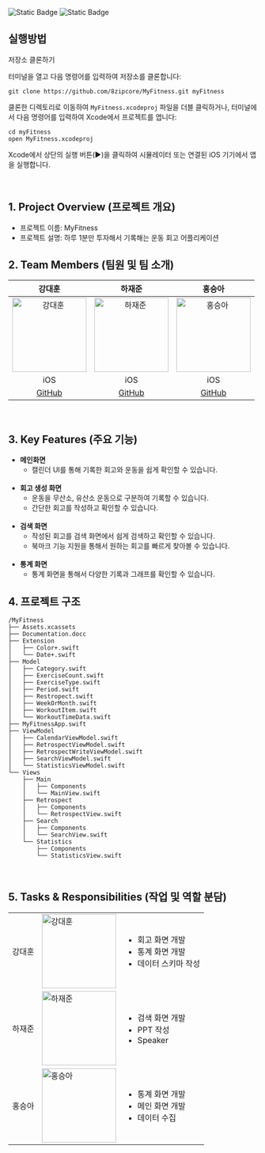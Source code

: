 ![Static Badge](https://img.shields.io/badge/iOS_-17.0%2B-blue)
![Static Badge](https://img.shields.io/badge/Xcode_-16.0%2B-blue)

## 실행방법
저장소 클론하기

터미널을 열고 다음 명령어를 입력하여 저장소를 클론합니다:
```
git clone https://github.com/8zipcore/MyFitness.git myFitness
```
클론한 디렉토리로 이동하여 `MyFitness.xcodeproj` 파일을 더블 클릭하거나, 터미널에서 다음 명령어를 입력하여 Xcode에서 프로젝트를 엽니다:
```
cd myFitness
open MyFitness.xcodeproj
```
Xcode에서 상단의 실행 버튼(▶️)을 클릭하여 시뮬레이터 또는 연결된 iOS 기기에서 앱을 실행합니다.

<br/>

## 1. Project Overview (프로젝트 개요)
- 프로젝트 이름: MyFitness
- 프로젝트 설명: 하루 1분만 투자해서 기록해는 운동 회고 어플리케이션

## 2. Team Members (팀원 및 팀 소개)
| 강대훈 | 하재준 | 홍승아 |
|:------:|:------:|:------:|
| <img src="https://github.com/user-attachments/assets/e97f2591-de89-4990-96d3-7d6f74ab0e45" alt="강대훈" width="150"> | <img src="https://github.com/user-attachments/assets/860a4008-ca16-48e5-9b15-06815d2dd1e0" alt="하재준" width="150"> | <img src="https://github.com/user-attachments/assets/55458ebd-db5a-445b-8a72-b611f2cc903d" alt="홍승아" width="150"> |
| iOS | iOS | iOS |
| [GitHub](https://github.com/kanghun1121) | [GitHub](https://github.com/haejaejoon) | [GitHub](https://github.com/8zipcore) |

<br/>

## 3. Key Features (주요 기능)
- **메인화면**
    - 캘린더 UI를 통해 기록한 회고와 운동을 쉽게 확인할 수 있습니다.
    <br/>
- **회고 생성 화면**
    - 운동을 무산소, 유산소 운동으로 구분하여 기록할 수 있습니다.
    - 간단한 회고를 작성하고 확인할 수 있습니다.
    <br/>
- **검색 화면**
    - 작성된 회고를 검색 화면에서 쉽게 검색하고 확인할 수 있습니다.
    - 북마크 기능 지원을 통해서 원하는 회고를 빠르게 찾아볼 수 있습니다.
    <br/>
- **통계 화면**
    - 통계 화면을 통해서 다양한 기록과 그래프를 확인할 수 있습니다.

## 4. 프로젝트 구조
```plaintext
/MyFitness
├── Assets.xcassets
├── Documentation.docc
├── Extension
│   ├── Color+.swift
│   └── Date+.swift
├── Model
│   ├── Category.swift
│   ├── ExerciseCount.swift
│   ├── ExerciseType.swift
│   ├── Period.swift
│   ├── Restropect.swift
│   ├── WeekOrMonth.swift
│   ├── WorkoutItem.swift
│   └── WorkoutTimeData.swift
├── MyFitnessApp.swift
├── ViewModel
│   ├── CalendarViewModel.swift
│   ├── RetrospectViewModel.swift
│   ├── RetrospectWriteViewModel.swift
│   ├── SearchViewModel.swift
│   └── StatisticsViewModel.swift
└── Views
    ├── Main
    │   ├── Components
    │   └── MainView.swift
    ├── Retrospect
    │   ├── Components
    │   └── RetrospectView.swift
    ├── Search
    │   ├── Components
    │   └── SearchView.swift
    └── Statistics
        ├── Components
        └── StatisticsView.swift
```

<br/>

## 5. Tasks & Responsibilities (작업 및 역할 분담)
|  |  | |
|-----------------|-----------------|-----------------|
| 강대훈    |  <img src="https://github.com/user-attachments/assets/e97f2591-de89-4990-96d3-7d6f74ab0e45" alt="강대훈" width="150">| <ul><li>회고 화면 개발</li><li>통계 화면 개발</li><li>데이터 스키마 작성</li></ul>     |
| 하재준   |  <img src="https://github.com/user-attachments/assets/860a4008-ca16-48e5-9b15-06815d2dd1e0" alt="하재준" width="150">| <ul><li>검색 화면 개발</li><li>PPT 작성</li><li>Speaker</li></ul> |
| 홍승아   |  <img src="https://github.com/user-attachments/assets/55458ebd-db5a-445b-8a72-b611f2cc903d" alt="홍승아" width="150">   |<ul><li>통계 화면 개발</li><li>메인 화면 개발</li><li>데이터 수집</li>  |
